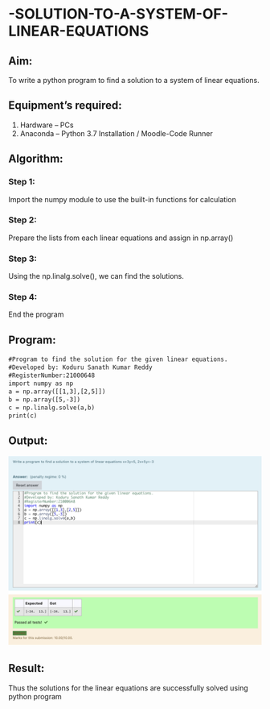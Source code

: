 # -SOLUTION-TO-A-SYSTEM-OF-LINEAR-EQUATIONS
## Aim:
To write a python program to find a solution to a system of linear equations.
## Equipment’s required:
1. 	Hardware – PCs
2. 	Anaconda – Python 3.7 Installation / Moodle-Code Runner
## Algorithm:
### Step 1: 
Import the numpy module to use the built-in functions for calculation
### Step 2: 
Prepare the lists from each linear equations and assign in np.array()
### Step 3: 
Using the np.linalg.solve(), we can find the solutions.
### Step 4: 
End the program
## Program:
~~~
#Program to find the solution for the given linear equations.
#Developed by: Koduru Sanath Kumar Reddy
#RegisterNumber:21000648
import numpy as np
a = np.array([[1,3],[2,5]])
b = np.array([5,-3])
c = np.linalg.solve(a,b)
print(c)
~~~
## Output:
![Out put of the program](/images/Exp01.PNG)
## Result: 
Thus the solutions for the linear equations are successfully solved using python program

